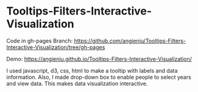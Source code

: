 # Tooltips-Filters-Interactive-Visualization
Code in gh-pages Branch: https://github.com/angieniu/Tooltips-Filters-Interactive-Visualization/tree/gh-pages

Demo: https://angieniu.github.io/Tooltips-Filters-Interactive-Visualization/

I used javascript, d3, css, html to make a tooltip with labels and data information. Also, I made drop-down box to enable people to select years and view data. This makes data visualization interactive.
